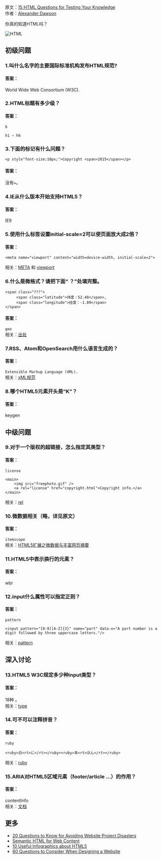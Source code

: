 原文：[15 HTML Questions for Testing Your Knowledge](http://sixrevisions.com/html/html-questions/)<br/>
作者：[Alexander Dawson](http://www.hitechy.com/#main)


你真的知道HTML吗？

![HTML](http://cdn.sixrevisions.com/0511-01-html-questions.jpg)


## 初级问题

### 1.叫什么名字的主要国际标准机构发布HTML规范?

#### 答案：
World Wide Web Consortium (W3C).


### 2.HTML标题有多少级？

#### 答案：
````
6

h1 ~ h6
````


### 3.下面的标记有什么问题？
````
<p style"font-size:10px;">Copyright <span>2015</span></p>
````

#### 答案：
没有`=`。


### 4.IE从什么版本开始支持HTML5？

#### 答案：
IE9


### 5.使用什么标签设置initial-scale=2可以使页面放大成2倍？

#### 答案：
````
<meta name="viewport" content="width=device-width, initial-scale=2">
````
相关：[META](http://www.w3.org/TR/html5/document-metadata.html#standard-metadata-names) 和 [viewport](http://www.quirksmode.org/mobile/metaviewport/)


### 6.什么是微格式？请把下面“ ？”处填完整。
````
<span class="???">
     <span class="latitude">纬度：52.48</span>,
     <span class="longitude">经度：-1.89</span>
</span>
````

#### 答案：
`geo` <br/>
相关：[出处](http://microformats.org/wiki/geo)


### 7.RSS、Atom和OpenSearch用什么语言生成的？

#### 答案：
`Extensible Markup Language (XML).` <br/>
相关：[xML规范](http://www.w3.org/TR/REC-xml/)


### 8.哪个HTML5元素开头是“K”？

#### 答案：
keygen

## 中级问题

### 9.对于一个版权的超链接，怎么指定其类型？

#### 答案：
````
license   

<main>
    <img src="freephoto.gif" />
    <a rel="license" href="copyright.html">Copyright info.</a>
</main>
````
相关：[rel](http://sixrevisions.com/html/link-types-hyperlinks/)


### 10.微数据相关（略，详见原文）

#### 答案：
`itemscope` <br/>
相关：[HTML5扩展之微数据与丰富网页摘要](http://www.zhangxinxu.com/wordpress/2011/12/html5%E6%89%A9%E5%B1%95-%E5%BE%AE%E6%95%B0%E6%8D%AE-%E4%B8%B0%E5%AF%8C%E7%BD%91%E9%A1%B5%E6%91%98%E8%A6%81/)


### 11.HTML5中表示换行的元素？

#### 答案：
wbr


### 12.input什么属性可以指定正则？

#### 答案：
````
pattern

<input pattern="[0-9][A-Z]{3}" name="part" data-x="A part number is a digit followed by three uppercase letters."/>
````
相关：[pattern](http://www.w3.org/TR/html5/forms.html#the-pattern-attribute)

## 深入讨论

### 13.HTML5 W3C规定多少种input类型？

#### 答案：
18种 。<br/>
相关：[type](http://www.w3.org/TR/html5/forms.html#states-of-the-type-attribute)


### 14.可不可以注释拼音？

#### 答案：
````
ruby

<ruby>日<rt>に</rt></ruby><ruby>本<rt>ほん</rt></ruby>
````
相关：[ruby](http://www.w3.org/TR/html5/text-level-semantics.html#the-ruby-element)


### 15.ARIA对HTML5区域元素（footer/article ...）的作用？

#### 答案：
contentInfo <br/>
相关：[文档](http://www.w3.org/TR/html5/dom.html#sec-strong-native-semantics)

## 更多 
* [20 Questions to Know for Avoiding Website Project Disasters](http://sixrevisions.com/project-management/20-questions-to-know-for-avoiding-website-project-disasters/)
* [Semantic HTML for Web Content](http://sixrevisions.com/html/semantic-html-web-content/)
* [10 Useful Infographics about HTML5](http://sixrevisions.com/html/html5-infographics/)
* [60 Questions to Consider When Designing a Website](http://sixrevisions.com/web_design/60-questions-to-consider-when-designing-a-website/)